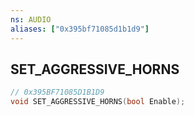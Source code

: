```yaml
---
ns: AUDIO
aliases: ["0x395bf71085d1b1d9"]
---
```

## SET_AGGRESSIVE_HORNS

```c
// 0x395BF71085D1B1D9
void SET_AGGRESSIVE_HORNS(bool Enable);
```
